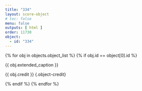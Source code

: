```yaml
---
title: "334"
layout: score-object
# toc: false
menu: false
outputs: [ html ]
order: 11730
object:
  - id: "334"
---
```


{% for obj in objects.object_list %}
{% if obj.id == object[0].id %}

{{ obj.extended_caption }}

{{ obj.credit }} {.object-credit}

{% endif %}
{% endfor %}
